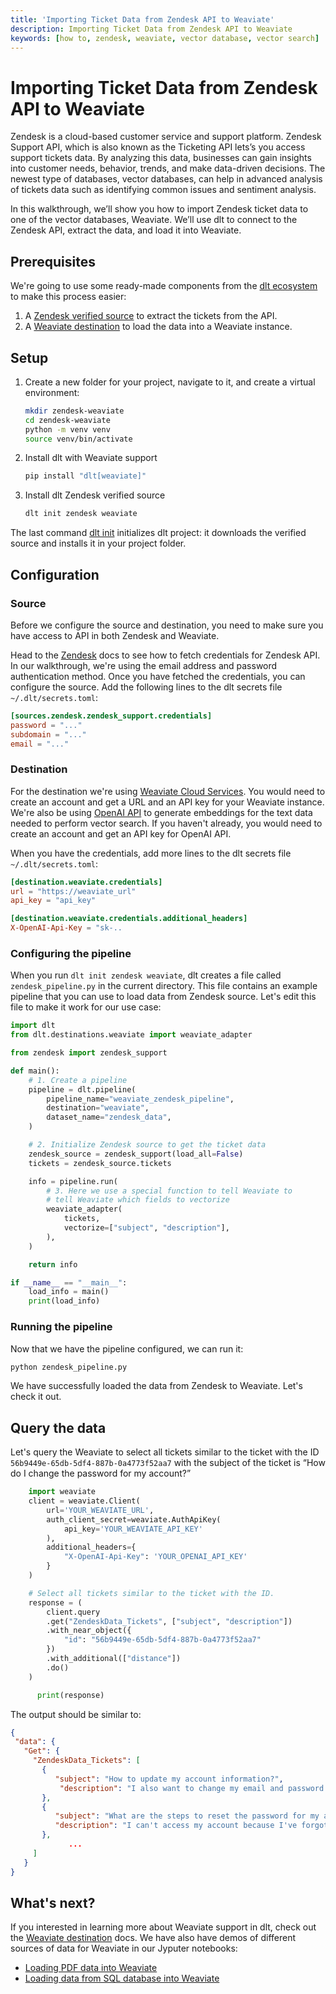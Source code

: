 ```yaml
---
title: 'Importing Ticket Data from Zendesk API to Weaviate'
description: Importing Ticket Data from Zendesk API to Weaviate
keywords: [how to, zendesk, weaviate, vector database, vector search]
---
```


# Importing Ticket Data from Zendesk API to Weaviate

Zendesk is a cloud-based customer service and support platform. Zendesk Support API, which is also known as the Ticketing API lets’s you access support tickets data. By analyzing this data, businesses can gain insights into customer needs, behavior, trends, and make data-driven decisions. The newest type of databases, vector databases, can help in advanced analysis of tickets data such as identifying common issues and sentiment analysis.

In this walkthrough, we’ll show you how to import Zendesk ticket data to one of the vector databases, Weaviate. We’ll use dlt to connect to the Zendesk API, extract the data, and load it into Weaviate.

## Prerequisites

We're going to use some ready-made components from the [dlt ecosystem](https://dlthub.com/docs/dlt-ecosystem) to make this process easier:

1. A [Zendesk verified source](../dlt-ecosystem/verified-sources/zendesk.md) to extract the tickets from the API.
2. A [Weaviate destination](../dlt-ecosystem/destinations/weaviate.md) to load the data into a Weaviate instance.

## Setup

1. Create a new folder for your project, navigate to it, and create a virtual environment:

    ```bash
    mkdir zendesk-weaviate
    cd zendesk-weaviate
    python -m venv venv
    source venv/bin/activate
    ```
2. Install dlt with Weaviate support

    ```bash
    pip install "dlt[weaviate]"
    ```

3. Install dlt Zendesk verified source

    ```bash
    dlt init zendesk weaviate
    ```

The last command [dlt init](../reference/command-line-interface#dlt-init) initializes dlt project: it downloads the verified source and installs it in your project folder.

## Configuration

### Source

Before we configure the source and destination, you need to make sure you have access to API in both Zendesk and Weaviate.

Head to the [Zendesk](../dlt-ecosystem/verified-sources/zendesk.md) docs to see how to fetch credentials for Zendesk API. In our walkthrough, we're using the email address and password authentication method. Once you have fetched the credentials, you can configure the source. Add the following lines to the dlt secrets file `~/.dlt/secrets.toml`:

```toml
[sources.zendesk.zendesk_support.credentials]
password = "..."
subdomain = "..."
email = "..."
```

### Destination

For the destination we're using [Weaviate Cloud Services](https://console.weaviate.cloud/). You would need to create an account and get a URL and an API key for your Weaviate instance. We're also be using [OpenAI API](https://platform.openai.com/) to generate embeddings for the text data needed to perform vector search. If you haven't already, you would need to create an account and get an API key for OpenAI API.

When you have the credentials, add more lines to the dlt secrets file `~/.dlt/secrets.toml`:

```toml
[destination.weaviate.credentials]
url = "https://weaviate_url"
api_key = "api_key"

[destination.weaviate.credentials.additional_headers]
X-OpenAI-Api-Key = "sk-..
```

### Configuring the pipeline

When you run `dlt init zendesk weaviate`, dlt creates a file called `zendesk_pipeline.py` in the current directory. This file contains an example pipeline that you can use to load data from Zendesk source. Let's edit this file to make it work for our use case:

```python
import dlt
from dlt.destinations.weaviate import weaviate_adapter

from zendesk import zendesk_support

def main():
    # 1. Create a pipeline
    pipeline = dlt.pipeline(
        pipeline_name="weaviate_zendesk_pipeline",
        destination="weaviate",
        dataset_name="zendesk_data",
    )

    # 2. Initialize Zendesk source to get the ticket data
    zendesk_source = zendesk_support(load_all=False)
    tickets = zendesk_source.tickets

    info = pipeline.run(
        # 3. Here we use a special function to tell Weaviate to
        # tell Weaviate which fields to vectorize
        weaviate_adapter(
            tickets,
            vectorize=["subject", "description"],
        ),
    )

    return info

if __name__ == "__main__":
    load_info = main()
    print(load_info)
```

### Running the pipeline

Now that we have the pipeline configured, we can run it:

```bash
python zendesk_pipeline.py
```

We have successfully loaded the data from Zendesk to Weaviate. Let's check it out.

## Query the data

Let's query the Weaviate to select all tickets similar to the ticket with the ID `56b9449e-65db-5df4-887b-0a4773f52aa7` with the subject of the ticket is “How do I change the password for my account?”

```python
    import weaviate
    client = weaviate.Client(
        url='YOUR_WEAVIATE_URL',
        auth_client_secret=weaviate.AuthApiKey(
            api_key='YOUR_WEAVIATE_API_KEY'
        ),
        additional_headers={
            "X-OpenAI-Api-Key": 'YOUR_OPENAI_API_KEY'
        }
    )

    # Select all tickets similar to the ticket with the ID.
    response = (
        client.query
        .get("ZendeskData_Tickets", ["subject", "description"])
        .with_near_object({
            "id": "56b9449e-65db-5df4-887b-0a4773f52aa7"
        })
        .with_additional(["distance"])
        .do()
    )

	  print(response)
```

The output should be similar to:

```json
{
 "data": {
   "Get": {
     "ZendeskData_Tickets": [
       {
          "subject": "How to update my account information?",
           "description": "I also want to change my email and password.",
       },
       {
          "subject": "What are the steps to reset the password for my account?",
          "description": "I can't access my account because I've forgotten my password.",
       },
			 ...
     ]
   }
}
```

## What's next?

If you interested in learning more about Weaviate support in dlt, check out the [Weaviate destination](../dlt-ecosystem/destinations/weaviate.md) docs. We have also have demos of different sources of data for Weaviate in our Jyputer notebooks:

- [Loading PDF data into Weaviate](https://github.com/dlt-hub/dlt_demos/blob/main/pdf_to_weaviate.ipynb)
- [Loading data from SQL database into Weaviate](https://github.com/dlt-hub/dlt_demos/blob/main/sql_to_weaviate.ipynb)

